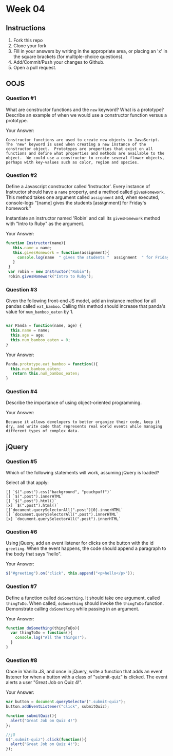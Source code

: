 # Week 04

## Instructions

1. Fork this repo
2. Clone your fork
3. Fill in your answers by writing in the appropriate area, or placing an 'x' in
the square brackets (for multiple-choice questions).
4. Add/Commit/Push your changes to Github.
5. Open a pull request.

## OOJS

### Question #1

What are constructor functions and the `new` keyword? What is a prototype? Describe an example of when we would use a constructor function versus a prototype.

Your Answer:
```text
Constructor functions are used to create new objects in JavaScript.  The 'new' keyword is used when creating a new instance of the constructor object.  Prototypes are properties that exist on all functions and define what properties and methods are available to the object.  We could use a constructor to create several flower objects, perhaps with key-values such as color, region and species.
```

### Question #2

Define a Javascript constructor called 'Instructor'. Every instance of Instructor should have a `name` property, and a method called `givesHomework`. This method takes one argument called `assignment` and, when executed, console-logs "[name] gives the students [assignment] for Friday's homework."

Instantiate an instructor named 'Robin' and call its `givesHomework` method with "Intro to Ruby" as the argument.

Your Answer:

```js
function Instructor(name){
   this.name = name;
   this.givesHomework = function(assignment){
     console.log(name  " gives the students "  assignment  " for Friday's homework.");
   }
 }
 var robin = new Instructor("Robin");
 robin.givesHomework("Intro to Ruby");

```
### Question #3

Given the following front-end JS model, add an instance method for all pandas called `eat_bamboo`. Calling this method should increase that panda's value for `num_bamboo_eaten` by 1.

```js

var Panda = function(name, age) {
  this.name = name;
  this.age = age;
  this.num_bamboo_eaten = 0;
}
```
Your Answer:
```js
Panda.prototype.eat_bamboo = function(){
  this.num_bamboo_eaten;
   return this.num_bamboo_eaten;
}
```

### Question #4

Describe the importance of using object-oriented programming.

Your Answer:
```
Because it allows developers to better organize their code, keep it dry, and write code that represents real world events while managing different types of complex data.
```

## jQuery

### Question #5

Which of the following statements will work, assuming jQuery is loaded?

Select all that apply:
```
[] `$(".post").css("background", "peachpuff")`
[] `$(".post").innerHTML`
[] `$(".post").html()`
[x] `$(".post").html()`
[]`document.querySelectorAll(".post")[0].innerHTML`
[] `document.querySelectorAll(".post").innerHTML`
[x] `document.querySelectorAll(".post").innerHTML`
```

### Question #6

Using jQuery, add an event listener for clicks on the button with the id
`greeting`. When the event happens, the code should append a paragraph to the
body that says "hello".

Your Answer:
```js
$("#greeting").on("click", this.append("<p>hello</p>"));
```

### Question #7

Define a function called `doSomething`. It should take one argument, called
`thingToDo`. When called, `doSomething` should invoke the `thingToDo` function. Demonstrate calling `doSomething` while passing in an argument.

Your Answer:
```js
function doSomething(thingToDo){
  var thingToDo = function(){
    console.log("All the things!");
  }
}
```

### Question #8

Once in Vanilla JS, and once in jQuery, write a function that adds an event listener for when a button with a class of "submit-quiz" is clicked. The event alerts a user "Great Job on Quiz 4!".

Your Answer:
```js
var button = document.querySelector(".submit-quiz");
button.addEventListener("click", submitQuiz);

function submitQuiz(){
  alert("Great Job on Quiz 4!")
};

//jQ
$(".submit-quiz").click(function(){
  alert("Great Job on Quiz 4!");
});
```
